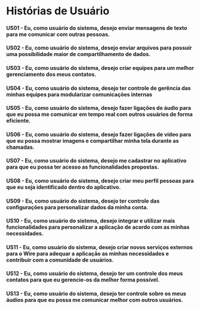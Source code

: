 # Histórias de Usuário


#### US01 - Eu, como usuário do sistema, desejo enviar mensagens de texto para me comunicar com outras pessoas.

#### US02 - Eu, como usuário do sistema, desejo enviar arquivos para possuir uma possibilidade maior de compartilhamento de dados.

#### US03 - Eu, como usuário do sistema, desejo criar equipes para um melhor gerenciamento dos meus contatos.

#### US04 - Eu, como usuário do sistema, desejo ter controle de gerência das minhas equipes para modularizar comunicações internas

#### US05 - Eu, como usuário do sistema, desejo fazer ligações de áudio para que eu possa me comunicar em tempo real com outros usuários de forma eficiente.

#### US06 - Eu, como usuário do sistema, desejo fazer ligações de vídeo para que eu possa mostrar imagens e compartilhar minha tela durante as chamadas.

#### US07 - Eu, como usuário do sistema, desejo me cadastrar no aplicativo para que eu possa ter acesso as funcionalidades propostas.

#### US08 - Eu, como usuário do sistema, desejo criar meu perfil pessoas para que eu seja identificado dentro do aplicativo.

#### US09 - Eu, como usuário do sistema, desejo ter controle das configurações para personalizar dados da minha conta.

#### US10 - Eu, como usuário do sistema, desejo integrar e utilizar mais funcionalidades para personalizar a aplicação de acordo com as minhas necessidades.

#### US11 - Eu, como usuário do sistema, desejo criar novos serviços externos para o Wire para adequar a aplicação as minhas necessidades e contribuir com a comunidade de usuários.

#### US12 - Eu, como usuário do sistema, desejo ter um controle dos meus contatos para que eu gerencie-os da melhor forma possível.

#### US13 - Eu, como usuário do sistema, desejo ter controle sobre os meus áudios para que eu possa me comunicar melhor com outros usuários.